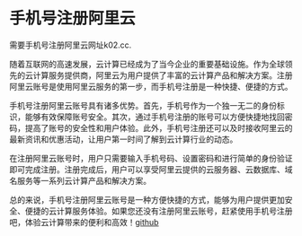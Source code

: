 # 手机号注册阿里云

需要手机号注册阿里云网址k02.cc.

随着互联网的高速发展，云计算已经成为了当今企业的重要基础设施。作为全球领先的云计算服务提供商，阿里云为用户提供了丰富的云计算产品和解决方案。注册阿里云账号是使用阿里云服务的第一步，而手机号注册是一种快捷、便捷的方式。

手机号注册阿里云账号具有诸多优势。首先，手机号作为一个独一无二的身份标识，能够有效保障账号安全。其次，通过手机号注册的账号可以方便快捷地找回密码，提高了账号的安全性和用户体验。此外，手机号注册还可以及时接收阿里云的最新资讯和优惠活动，让用户第一时间了解到云计算行业的动态。

在注册阿里云账号时，用户只需要输入手机号码、设置密码和进行简单的身份验证即可完成注册。注册完成后，用户可以享受阿里云提供的云服务器、云数据库、域名服务等一系列云计算产品和解决方案。

总的来说，手机号注册阿里云账号是一种方便快捷的方式，能够为用户提供更加安全、便捷的云计算服务体验。如果您还没有注册阿里云账号，赶紧使用手机号注册吧，体验云计算带来的便利和高效！[github](https://github.com)